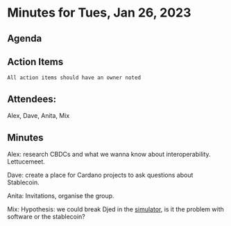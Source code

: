# Minutes for Tues, Jan 26, 2023

## Agenda

	

## Action Items
```
All action items should have an owner noted
```

## Attendees:
Alex, Dave, Anita, Mix
## Minutes

Alex: research CBDCs and what we wanna know about interoperability.
Lettucemeet.

Dave: create a place for Cardano projects to ask questions about Stablecoin.

Anita: Invitations, organise the group.

Mix: Hypothesis: we could break Djed in the [simulator](https://www.playwithdjed.com/), is it the problem with software or the stablecoin?




